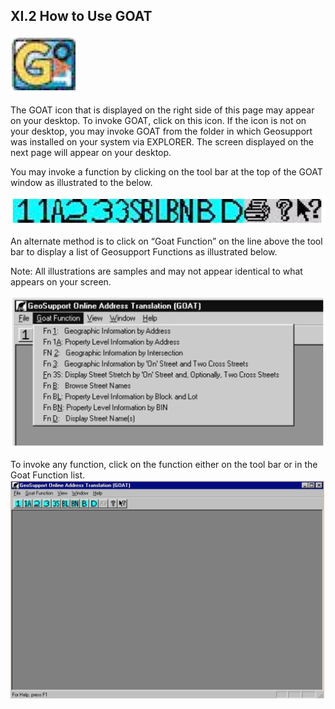 <h2> XI.2 How to Use GOAT  </h2>

![Goat_Logo >](/img/goat_logo.png "GOAT Application Logo")  

The GOAT icon that is displayed on the right side of this page may appear on your desktop. To invoke GOAT, click on this icon. If the icon is not on your desktop, you may invoke GOAT from the folder in which Geosupport was installed on your system via EXPLORER. The screen displayed on the next page will appear on your desktop.  

You may invoke a function by clicking on the tool bar at the top of the GOAT window as illustrated to the below.

![Goat window <>](/img/goat_window.png "GOAT Application window")   

 An alternate method is to click on “Goat Function” on the line above the tool bar to display a list of Geosupport Functions as illustrated below.  

Note: All illustrations are samples and may not appear identical to what appears on your screen.  

![Goat Function <>](/img/goat.png "GOAT Function")  

To invoke any function, click on the function either on the tool bar or in the Goat Function list.  
![Goat Function <>](/img/goat_1.png "GOAT Function")  
